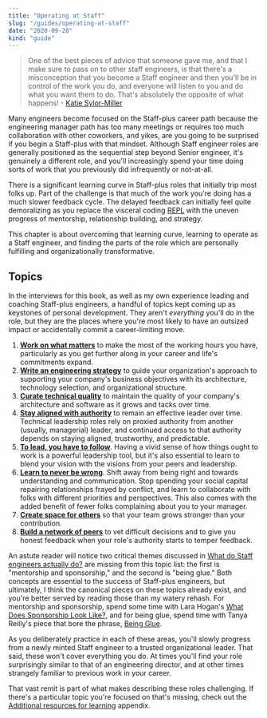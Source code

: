 ```yaml
---
title: "Operating at Staff"
slug: "/guides/operating-at-staff"
date: "2020-09-28"
kind: "guide"
---
```


> One of the best pieces of advice that someone gave me, and that I make sure to pass on to other staff engineers, is that there's a misconception that you become a Staff engineer and then you'll be in control of the work you do, and everyone will listen to you and do what you want them to do. That's absolutely the opposite of what happens!
> \- [Katie Sylor-Miller](/stories/katie-sylor-miller)


Many engineers become focused on the Staff-plus career path because the engineering manager path has too many meetings or requires too much collaboration with other coworkers, and yikes, are you going to be surprised if you begin a Staff-plus with that mindset. Although Staff engineer roles are generally positioned as the sequential step beyond Senior engineer, it's genuinely a different role, and you'll increasingly spend your time doing sorts of work that you previously did infrequently or not-at-all.


There is a significant learning curve in Staff-plus roles that initially trip most folks up.
Part of the challenge is that much of the work you're doing has a much slower feedback cycle.
The delayed feedback can initially feel quite demoralizing as you replace the visceral coding [REPL](https://en.wikipedia.org/wiki/Read–eval–print_loop) with the uneven progress of mentorship, relationship building, and strategy.

This chapter is about overcoming that learning curve,
learning to operate as a Staff engineer, and
finding the parts of the role which are personally fulfilling and organizationally transformative.


## Topics

In the interviews for this book, as well as my own experience leading and coaching Staff-plus engineers, a handful of topics kept coming up as keystones of personal development. They aren't _everything_ you'll do in the role, but they are the places where you're most likely to have an outsized impact or accidentally commit a career-limiting move.

1. **[Work on what matters](https://staffeng.com/guides/work-on-what-matters)** to make the most of the working hours you have,
    particularly as you get further along in your career and life's commitments expand.
2. **[Write an engineering strategy](/guides/engineering-strategy)** to guide your organization's approach to supporting your company's business objectives with its architecture, technology selection, and organizational structure.
3. **[Curate technical quality](/guides/manage-technical-quality)** to maintain the quality of your company's architecture and software as it grows and tacks over time.
4. **[Stay aligned with authority](https://staffeng.com/guides/staying-aligned-with-authority)** to remain an effective leader over time.
    Technical leadership roles rely on proxied authority from another (usually, managerial) leader, and continued access to that authority depends on staying aligned, trustworthy, and predictable.
5. **[To lead, you have to follow](https://staffeng.com/guides/to-lead-follow)**. Having a vivid sense of how things ought to work
    is a powerful leadership tool, but it's also essential to learn to blend your vision with the visions from your peers and leadership.
6. **[Learn to never be wrong](https://staffeng.com/guides/learn-to-never-be-wrong)**.
    Shift away from being right and towards understanding and communication.
    Stop spending your social capital repairing relationships frayed by conflict, and learn to collaborate with folks with different priorities and perspectives.
    This also comes with the added benefit of fewer folks complaining about you to your manager.
7. **[Create space for others](https://staffeng.com/guides/create-space-for-others)** so that your team grows stronger than your contribution.
8. **[Build a network of peers](https://staffeng.com/guides/network-of-peers)** to vet difficult decisions and to give you
    honest feedback when your role's authority starts to temper feedback.

An astute reader will notice two critical themes discussed in [What do Staff engineers actually do?](/guides/what-do-staff-engineers-actually-do)
are missing from this topic list: the first is "mentorship and sponsorship," and the second is "being glue."
Both concepts are essential to the success of Staff-plus engineers,
but ultimately, I think the canonical pieces on these topics already exist,
and you're better served by reading those than my watery rehash.
For mentorship and sponsorship, spend some time with Lara Hogan's
[What Does Sponsorship Look Like?](https://larahogan.me/blog/what-sponsorship-looks-like/),
and for being glue, spend time with Tanya Reilly's piece that bore the phrase,
[Being Glue](https://noidea.dog/glue).

As you deliberately practice in each of these areas, you'll slowly progress from a newly minted Staff engineer to a trusted organizational leader. That said, these won't cover everything you do. At times you'll find your role surprisingly similar to that of an engineering director, and at other times strangely familiar to previous work in your career.

That vast remit is part of what makes describing these roles challenging. If there's a particular topic you're focused on that's missing, check out the [Additional resources for learning](https://staffeng.com/guides/learning-materials) appendix.
